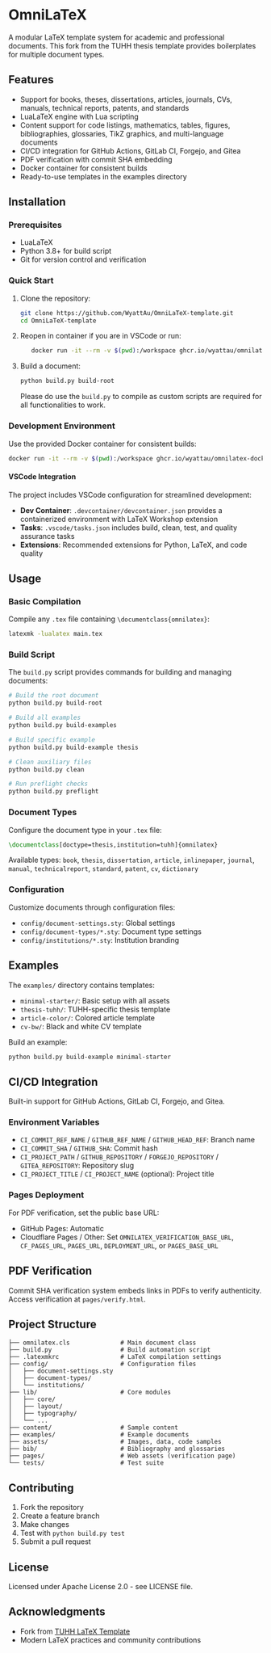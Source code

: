 # OmniLaTeX

A modular LaTeX template system for academic and professional documents. This fork from the TUHH thesis template provides boilerplates for multiple document types.

## Features

- Support for books, theses, dissertations, articles, journals, CVs, manuals, technical reports, patents, and standards
- LuaLaTeX engine with Lua scripting
- Content support for code listings, mathematics, tables, figures, bibliographies, glossaries, TikZ graphics, and multi-language documents
- CI/CD integration for GitHub Actions, GitLab CI, Forgejo, and Gitea
- PDF verification with commit SHA embedding
- Docker container for consistent builds
- Ready-to-use templates in the examples directory

## Installation

### Prerequisites

- LuaLaTeX
- Python 3.8+ for build script
- Git for version control and verification

### Quick Start

1. Clone the repository:
    ```bash
    git clone https://github.com/WyattAu/OmniLaTeX-template.git
    cd OmniLaTeX-template
    ```
2. Reopen in container if you are in VSCode or run:
   ```bash
      docker run -it --rm -v $(pwd):/workspace ghcr.io/wyattau/omnilatex-docker:latest
   ```

3. Build a document:
    ```bash
    python build.py build-root
    ```
    Please do use the `build.py` to compile as custom scripts are required for all functionalities to work.

### Development Environment

Use the provided Docker container for consistent builds:

```bash
docker run -it --rm -v $(pwd):/workspace ghcr.io/wyattau/omnilatex-docker:latest
```

#### VSCode Integration

The project includes VSCode configuration for streamlined development:

- **Dev Container**: `.devcontainer/devcontainer.json` provides a containerized environment with LaTeX Workshop extension
- **Tasks**: `.vscode/tasks.json` includes build, clean, test, and quality assurance tasks
- **Extensions**: Recommended extensions for Python, LaTeX, and code quality

## Usage

### Basic Compilation

Compile any `.tex` file containing `\documentclass{omnilatex}`:

```bash
latexmk -lualatex main.tex
```

### Build Script

The `build.py` script provides commands for building and managing documents:

```bash
# Build the root document
python build.py build-root

# Build all examples
python build.py build-examples

# Build specific example
python build.py build-example thesis

# Clean auxiliary files
python build.py clean

# Run preflight checks
python build.py preflight
```

### Document Types

Configure the document type in your `.tex` file:

```latex
\documentclass[doctype=thesis,institution=tuhh]{omnilatex}
```

Available types: `book`, `thesis`, `dissertation`, `article`, `inlinepaper`, `journal`, `manual`, `technicalreport`, `standard`, `patent`, `cv`, `dictionary`

### Configuration

Customize documents through configuration files:

- `config/document-settings.sty`: Global settings
- `config/document-types/*.sty`: Document type settings
- `config/institutions/*.sty`: Institution branding

## Examples

The `examples/` directory contains templates:

- `minimal-starter/`: Basic setup with all assets
- `thesis-tuhh/`: TUHH-specific thesis template
- `article-color/`: Colored article template
- `cv-bw/`: Black and white CV template

Build an example:
```bash
python build.py build-example minimal-starter
```

## CI/CD Integration

Built-in support for GitHub Actions, GitLab CI, Forgejo, and Gitea.

### Environment Variables

- `CI_COMMIT_REF_NAME` / `GITHUB_REF_NAME` / `GITHUB_HEAD_REF`: Branch name
- `CI_COMMIT_SHA` / `GITHUB_SHA`: Commit hash
- `CI_PROJECT_PATH` / `GITHUB_REPOSITORY` / `FORGEJO_REPOSITORY` / `GITEA_REPOSITORY`: Repository slug
- `CI_PROJECT_TITLE` / `CI_PROJECT_NAME` (optional): Project title

### Pages Deployment

For PDF verification, set the public base URL:

- GitHub Pages: Automatic
- Cloudflare Pages / Other: Set `OMNILATEX_VERIFICATION_BASE_URL`, `CF_PAGES_URL`, `PAGES_URL`, `DEPLOYMENT_URL`, or `PAGES_BASE_URL`

## PDF Verification

Commit SHA verification system embeds links in PDFs to verify authenticity. Access verification at `pages/verify.html`.

## Project Structure

```
├── omnilatex.cls              # Main document class
├── build.py                   # Build automation script
├── .latexmkrc                 # LaTeX compilation settings
├── config/                    # Configuration files
│   ├── document-settings.sty
│   ├── document-types/
│   └── institutions/
├── lib/                       # Core modules
│   ├── core/
│   ├── layout/
│   ├── typography/
│   └── ...
├── content/                   # Sample content
├── examples/                  # Example documents
├── assets/                    # Images, data, code samples
├── bib/                       # Bibliography and glossaries
├── pages/                     # Web assets (verification page)
└── tests/                     # Test suite
```

## Contributing

1. Fork the repository
2. Create a feature branch
3. Make changes
4. Test with `python build.py test`
5. Submit a pull request

## License

Licensed under Apache License 2.0 - see LICENSE file.

## Acknowledgments

- Fork from [TUHH LaTeX Template](https://collaborating.tuhh.de/m21/public/theses/itt-latex-template)
- Modern LaTeX practices and community contributions
